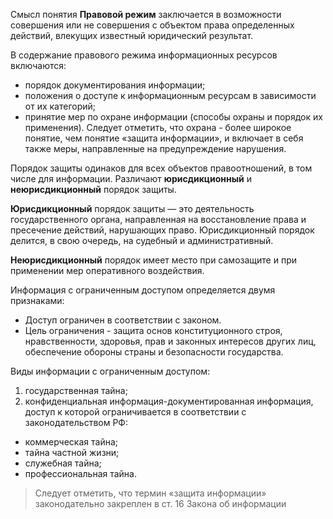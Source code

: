 
Смысл понятия **Правовой режим** заключается в возможности совершения или не совершения с объектом права определенных действий, влекущих известный юридический результат.

В содержание правового режима информационных ресурсов включаются:
- порядок документирования информации;
- положения о доступе к информационным ресурсам в зависимости от их категорий;
- принятие мер по охране информации (способы охраны и порядок их применения). Следует отметить, что охрана - более широкое понятие, чем понятие «защита информации», и включает в себя также меры, направленные на предупреждение нарушения.

Порядок защиты одинаков для всех объектов правоотношений, в том числе для информации. Различают **юрисдикционный** и **неюрисдикционный** порядок защиты.

**Юрисдикционный** порядок защиты — это деятельность государственного органа, направленная на восстановление права и пресечение действий, нарушающих право. Юрисдикционный порядок делится, в свою очередь, на судебный и административный.

**Неюрисдикционный** порядок имеет место при самозащите и при применении мер оперативного воздействия.

Информация с ограниченным доступом определяется двумя признаками:
- Доступ ограничен в соответствии с законом.
- Цель ограничения - защита основ конституционного строя, нравственности, здоровья, прав и законных интересов других лиц, обеспечение обороны страны и безопасности государства.

Виды информации с ограниченным доступом:
1)	государственная тайна;
2)	конфиденциальная информация-документированная информация, доступ к которой ограничивается в соответствии с законодательством РФ:
-	коммерческая тайна;
-	тайна частной жизни;
-	служебная тайна;
-	профессиональная тайна.

> Следует отметить, что термин «защита информации» законодательно закреплен в ст. 16 Закона об информации

